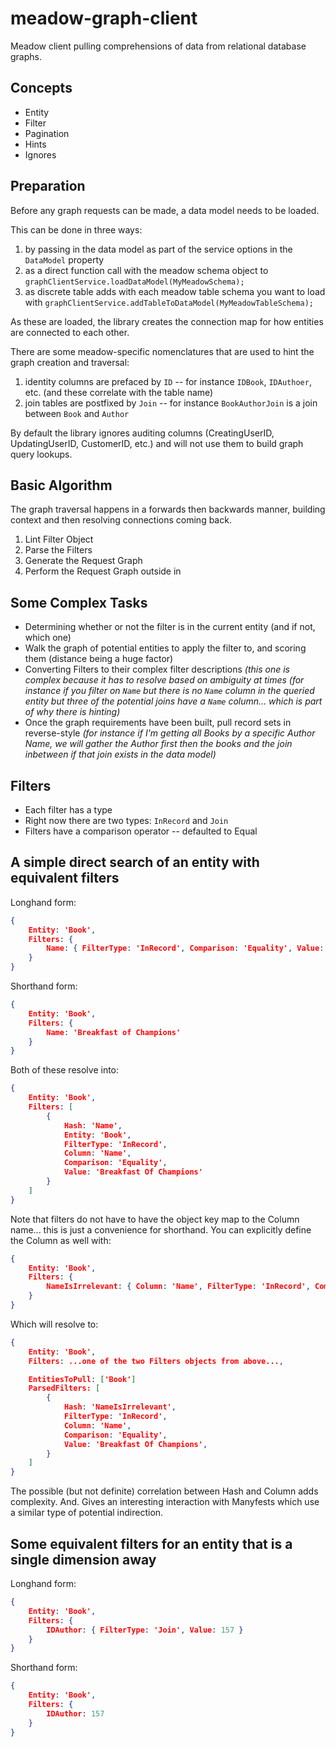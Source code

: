 # meadow-graph-client

Meadow client pulling comprehensions of data from relational database graphs.

## Concepts

* Entity
* Filter
* Pagination
* Hints
* Ignores

## Preparation

Before any graph requests can be made, a data model needs to be loaded.

This can be done in three ways:

1. by passing in the data model as part of the service options in the `DataModel` property
2. as a direct function call with the meadow schema object to `graphClientService.loadDataModel(MyMeadowSchema);`
3. as discrete table adds with each meadow table schema you want to load with `graphClientService.addTableToDataModel(MyMeadowTableSchema);`

As these are loaded, the library creates the connection map for how
entities are connected to each other.

There are some meadow-specific nomenclatures that are used to hint the graph
creation and traversal:

1. identity columns are prefaced by `ID` -- for instance `IDBook`, `IDAuthoer`, etc. (and these correlate with the table name)
2. join tables are postfixed by `Join` -- for instance `BookAuthorJoin` is a join between `Book` and `Author`

By default the library ignores auditing columns (CreatingUserID,
UpdatingUserID, CustomerID, etc.) and will not use them to build graph
query lookups.

## Basic Algorithm

The graph traversal happens in a forwards then backwards manner, building
context and then resolving connections coming back.

1. Lint Filter Object
2. Parse the Filters
3. Generate the Request Graph
4. Perform the Request Graph outside in

## Some Complex Tasks

* Determining whether or not the filter is in the current entity (and if not, which one)
* Walk the graph of potential entities to apply the filter to, and scoring them (distance being a huge factor)
* Converting Filters to their complex filter descriptions *(this one is complex because it has to resolve based on ambiguity at times (for instance if you filter on `Name` but there is no `Name` column in the queried entity but three of the potential joins have a `Name` column... which is part of why there is hinting)*
* Once the graph requirements have been built, pull record sets in reverse-style *(for instance if I'm getting all Books by a specific Author Name, we will gather the Author first then the books and the join inbetween if that join exists in the data model)*

## Filters

* Each filter has a type
* Right now there are two types: `InRecord` and `Join`
* Filters have a comparison operator -- defaulted to Equal

## A simple direct search of an entity with equivalent filters

Longhand form:

```json
{
    Entity: 'Book',
    Filters: {
        Name: { FilterType: 'InRecord', Comparison: 'Equality', Value: 'Breakfast of Champions' }
    }
}
```

Shorthand form:

```json
{
    Entity: 'Book',
    Filters: {
        Name: 'Breakfast of Champions'
    }
}
```

Both of these resolve into:

```json
{
    Entity: 'Book',
    Filters: [
        {
            Hash: 'Name',
            Entity: 'Book',
            FilterType: 'InRecord',
            Column: 'Name',
            Comparison: 'Equality',
            Value: 'Breakfast Of Champions'
        }
    ]
}
```

Note that filters do not have to have the object key map to the Column name...
this is just a convenience for shorthand.  You can explicitly define the Column
as well with:

```json
{
    Entity: 'Book',
    Filters: {
        NameIsIrrelevant: { Column: 'Name', FilterType: 'InRecord', Comparison: 'Equality', Value: 'Breakfast of Champions' }
    }
}
```

Which will resolve to:

```json
{
    Entity: 'Book',
    Filters: ...one of the two Filters objects from above...,

    EntitiesToPull: ['Book']
    ParsedFilters: [
        {
            Hash: 'NameIsIrrelevant',
            FilterType: 'InRecord',
            Column: 'Name',
            Comparison: 'Equality',
            Value: 'Breakfast Of Champions',
        }
    ]
}
```

The possible (but not definite) correlation between Hash and Column adds
complexity.  And.  Gives an interesting interaction with Manyfests which
use a similar type of potential indirection.

## Some equivalent filters for an entity that is a single dimension away

Longhand form:

```json
{
    Entity: 'Book',
    Filters: {
        IDAuthor: { FilterType: 'Join', Value: 157 }
    }
}
```

Shorthand form:

```json
{
    Entity: 'Book',
    Filters: {
        IDAuthor: 157
    }
}
```
